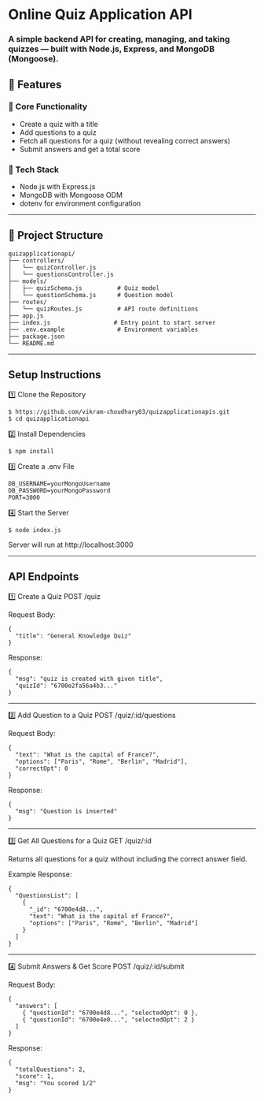 
# Online Quiz Application API

### A simple backend API for creating, managing, and taking quizzes — built with Node.js, Express, and MongoDB (Mongoose).


## 🚀 Features

### 🎯 Core Functionality
- Create a quiz with a title
- Add questions to a quiz
- Fetch all questions for a quiz (without revealing correct answers)
- Submit answers and get a total score

### 🧩 Tech Stack
- Node.js with Express.js
- MongoDB with Mongoose ODM
- dotenv for environment configuration

--------------------------------------------------

## 📁 Project Structure
```
quizapplicationapi/
├── controllers/
│   └── quizController.js      
│   └── questionsController.js      
├── models/
│   ├── quizSchema.js          # Quiz model
│   └── questionSchema.js      # Question model
├── routes/
│   └── quizRoutes.js          # API route definitions
├── app.js                     
├── index.js                  # Entry point to start server
├── .env.example               # Environment variables
├── package.json
└── README.md
```
--------------------------------------------------

## Setup Instructions

1️⃣ Clone the Repository
```
$ https://github.com/vikram-choudhary03/quizapplicationapis.git
$ cd quizapplicationapi
```

2️⃣ Install Dependencies
```
$ npm install
```

3️⃣ Create a .env File
```
DB_USERNAME=yourMongoUsername
DB_PASSWORD=yourMongoPassword
PORT=3000
```

4️⃣ Start the Server
```
$ node index.js
```
Server will run at http://localhost:3000

--------------------------------------------------

## API Endpoints

1️⃣ Create a Quiz
POST /quiz


Request Body:
```
{
  "title": "General Knowledge Quiz"
}
```

Response:
```
{
  "msg": "quiz is created with given title",
  "quizId": "6700e2fa56a4b3..."
}
```

--------------------------------------------------

2️⃣ Add Question to a Quiz
POST /quiz/:id/questions

Request Body:
```
{
  "text": "What is the capital of France?",
  "options": ["Paris", "Rome", "Berlin", "Madrid"],
  "correctOpt": 0
}
```

Response:
```
{
  "msg": "Question is inserted"
}
```

--------------------------------------------------

3️⃣ Get All Questions for a Quiz
GET /quiz/:id

Returns all questions for a quiz without including the correct answer field.

Example Response:
```
{
  "QuestionsList": [
    {
      "_id": "6700e4d8...",
      "text": "What is the capital of France?",
      "options": ["Paris", "Rome", "Berlin", "Madrid"]
    }
  ]
}
```

--------------------------------------------------

4️⃣ Submit Answers & Get Score
POST /quiz/:id/submit

Request Body:
```
{
  "answers": [
    { "questionId": "6700e4d8...", "selectedOpt": 0 },
    { "questionId": "6700e4e0...", "selectedOpt": 2 }
  ]
}
```

Response:
```
{
  "totalQuestions": 2,
  "score": 1,
  "msg": "You scored 1/2"
}
```




